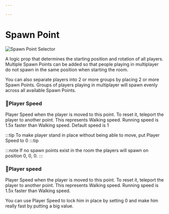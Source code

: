 ```yaml
---

---
```


# Spawn Point

![Spawn Point Selector](./img/Spawn_Point-Selector.png)

A logic prop that determines the starting position and rotation of all players. Multiple Spawn Points can be added so that people playing in multiplayer do not spawn in the same position when starting the room. 

You can also separate players into 2 or more groups by placing 2 or more Spawn Points. Groups of players playing in multiplayer will spawn evenly across all available Spawn Points.


### :small_orange_diamond:Player Speed
<div className="highlight-div">
Player Speed when the player is moved to this point. To reset it, teleport the player to another point.
This represents Walking speed. Running speed is 1.5x faster than Walking speed.
Default speed is 1
</div>

:::tip
To make player stand in place without being able to move, put Player Speed to 0
:::tip

:::note
If no spawn points exist in the room the players will spawn on position 0, 0, 0.
:::

### :small_orange_diamond:Player speed
<div className="highlight-div">
Player Speed when the player is moved to this point. To reset it, teleport the player to another point. This represents Walking speed. Running speed is 1.5x faster than Walking speed.
</div>

You can use Player Speed to lock him in place by setting 0 and make him really fast by putting a big value.